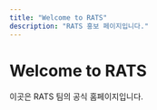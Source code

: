 ```yaml
---
title: "Welcome to RATS"
description: "RATS 홍보 페이지입니다."
---
```


# Welcome to RATS
이곳은 RATS 팀의 공식 홈페이지입니다.
